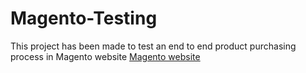 # Magento-Testing
This project has been made to test an end to end product purchasing process in Magento website
[Magento website](https://magento.softwaretestingboard.com/ "Visit Magento")

